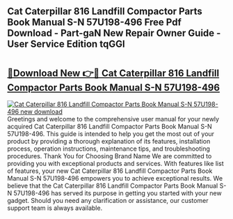 ## Cat Caterpillar 816 Landfill Compactor Parts Book Manual S-N 57U198-496 Free Pdf Download - Part-gaN New Repair Owner Guide - User Service Edition tqGGl

# <h2><a href="http://bc76273.oget.top/?id=Cat+Caterpillar+816+Landfill+Compactor+Parts+Book+Manual+S-N+57U198-496">🔗Download New 👉🔴 Cat Caterpillar 816 Landfill Compactor Parts Book Manual S-N 57U198-496</a></h2>

[![Cat Caterpillar 816 Landfill Compactor Parts Book Manual S-N 57U198-496 new download](https://i.imgur.com/5g1atiW.png)](http://bc76273.oget.top/?id=Cat+Caterpillar+816+Landfill+Compactor+Parts+Book+Manual+S-N+57U198-496)
Greetings and welcome to the comprehensive user manual for your newly acquired Cat Caterpillar 816 Landfill Compactor Parts Book Manual S-N 57U198-496. This guide is intended to help you get the most out of your product by providing a thorough explanation of its features, installation process, operation instructions, maintenance tips, and troubleshooting procedures. Thank You for Choosing Brand Name We are committed to providing you with exceptional products and services. With features like list of features, your new Cat Caterpillar 816 Landfill Compactor Parts Book Manual S-N 57U198-496 empowers you to achieve exceptional results. We believe that the Cat Caterpillar 816 Landfill Compactor Parts Book Manual S-N 57U198-496 has served its purpose in getting you started with your new gadget. Should you need any clarification or assistance, our customer support team is always available.
